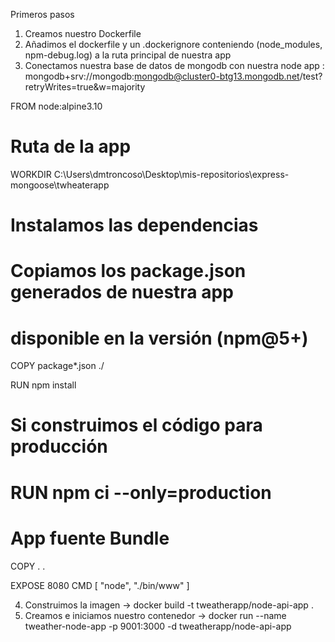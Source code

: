 Primeros pasos

1. Creamos nuestro Dockerfile
2. Añadimos el dockerfile y un .dockerignore conteniendo (node_modules, npm-debug.log) a la ruta principal de nuestra app
3. Conectamos nuestra base de datos de mongodb con nuestra node app : mongodb+srv://mongodb:mongodb@cluster0-btg13.mongodb.net/test?retryWrites=true&w=majority

FROM node:alpine3.10

# Ruta de la app
WORKDIR C:\Users\dmtroncoso\Desktop\mis-repositorios\express-mongoose\twheaterapp

# Instalamos las dependencias
# Copiamos los package.json generados de nuestra app
# disponible en la versión (npm@5+)
COPY package*.json ./

RUN npm install
# Si construimos el código para producción
# RUN npm ci --only=production

# App fuente Bundle
COPY . .

EXPOSE 8080
CMD [ "node", "./bin/www" ]

4. Construimos la imagen -> docker build -t tweatherapp/node-api-app .
5. Creamos e iniciamos nuestro contenedor -> docker run --name tweather-node-app -p 9001:3000 -d tweatherapp/node-api-app